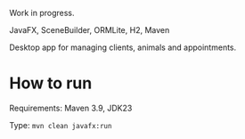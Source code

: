 Work in progress.

JavaFX, SceneBuilder, ORMLite, H2, Maven

Desktop app for managing clients, animals and appointments.

# How to run
Requirements: Maven 3.9, JDK23

Type: `mvn clean javafx:run`
